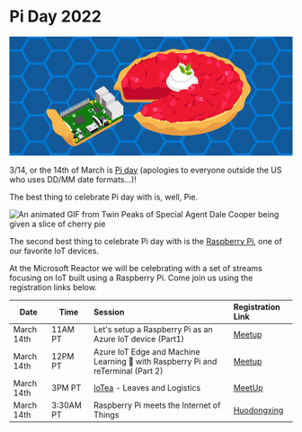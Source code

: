 # Pi Day 2022

![A cartoon of a slice of pie coming out of a pie, and on the slice is a Raspberry Pi computer](./img/pi-day-banner.png)

3/14, or the 14th of March is [Pi day](https://www.piday.org) (apologies to everyone outside the US who uses DD/MM date formats...)!

The best thing to celebrate Pi day with is, well, Pie.

![An animated GIF from Twin Peaks of Special Agent Dale Cooper being given a slice of cherry pie](https://media.giphy.com/media/l1IY2ivbsg1RgDpxS/giphy.gif)

The second best thing to celebrate Pi day with is the [Raspberry Pi](https://www.raspberrypi.org), one of our favorite IoT devices.

At the Microsoft Reactor we will be celebrating with a set of streams focusing on IoT built using a Raspberry Pi. Come join us using the registration links below.

| Date | Time | Session |  Registration Link |
| --- | --- | :--- | :--- |
| March 14th | 11AM PT | Let's setup a Raspberry Pi as an Azure IoT device (Part1) | [Meetup](https://www.meetup.com/Microsoft-Reactor-Toronto/events/283825537) |
| March 14th | 12PM PT | Azure IoT Edge and Machine Learning 🧠 with Raspberry Pi and reTerminal (Part 2) | [Meetup](https://www.meetup.com/Microsoft-Reactor-Toronto/events/283825557?utm_medium=referral&utm_campaign=share-btn_savedevents_share_modal&utm_source=link) |
| March 14th | 3PM PT | [IoTea](../IoTea/README.md) - Leaves and Logistics |[MeetUp](https://www.meetup.com/Microsoft-Reactor-Redmond/events/283203111/) |
| March 14th | 3:30AM PT | Raspberry Pi meets the Internet of Things | [Huodongxing](https://www.huodongxing.com/event/7640599475423)
